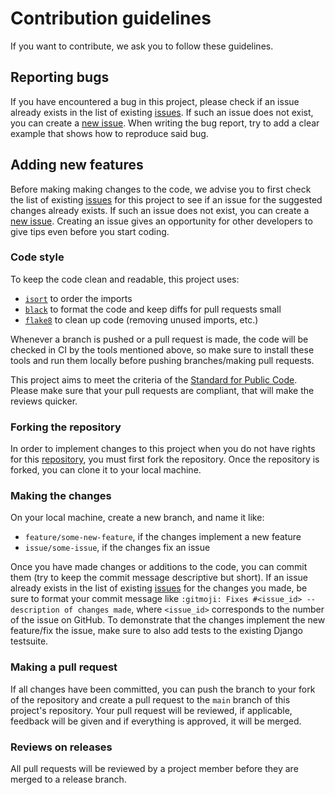 # Contribution guidelines

If you want to contribute, we ask you to follow these guidelines.

## Reporting bugs

If you have encountered a bug in this project, please check if an issue already
exists in the list of existing [issues][issues]. If such an issue does not
exist, you can create a [new issue][new_issue]. When writing the bug report,
try to add a clear example that shows how to reproduce said bug.

## Adding new features

Before making making changes to the code, we advise you to first check the list
of existing [issues][issues] for this project to see if an issue for the
suggested changes already exists. If such an issue does not exist, you can
create a [new issue][new_issue]. Creating an issue gives an opportunity for
other developers to give tips even before you start coding.

### Code style

To keep the code clean and readable, this project uses:

- [`isort`](https://github.com/timothycrosley/isort) to order the imports
- [`black`](https://github.com/psf/black) to format the code and keep diffs for
  pull requests small
- [`flake8`](https://github.com/PyCQA/flake8) to clean up code (removing unused
  imports, etc.)

Whenever a branch is pushed or a pull request is made, the code will be checked
in CI by the tools mentioned above, so make sure to install these tools and run
them locally before pushing branches/making pull requests.

This project aims to meet the criteria of the
[Standard for Public Code][Standard_for_Public_Code]. Please make sure that
your pull requests are compliant, that will make the reviews quicker.

### Forking the repository

In order to implement changes to this project when you do not have rights for
this [repository][repository], you must first fork the repository. Once the
repository is forked, you can clone it to your local machine.

### Making the changes

On your local machine, create a new branch, and name it like:

- `feature/some-new-feature`, if the changes implement a new feature
- `issue/some-issue`, if the changes fix an issue

Once you have made changes or additions to the code, you can commit them (try
to keep the commit message descriptive but short). If an issue already exists
in the list of existing [issues][issues] for the changes you made, be sure to
format your commit message like
`:gitmoji: Fixes #<issue_id> -- description of changes made`, where
`<issue_id>` corresponds to the number of the issue on GitHub. To demonstrate
that the changes implement the new feature/fix the issue, make sure to also add
tests to the existing Django testsuite.

### Making a pull request

If all changes have been committed, you can push the branch to your fork of the
repository and create a pull request to the `main` branch of this project's
repository. Your pull request will be reviewed, if applicable, feedback will be
given and if everything is approved, it will be merged.

### Reviews on releases

All pull requests will be reviewed by a project member before they are merged
to a release branch.


[issues]: https://github.com/maykinmedia/open-product-issues

[new_issue]: https://github.com/maykinmedia/open-product/issues/new/choose

[mailinglist]: t.b.d.

[Standard_for_Public_Code]: https://standard.publiccode.net

[repository]: https://github.com/maykinmedia/open-product
